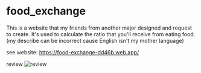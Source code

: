 # food_exchange
This is a website that my friends from another major designed and request to create. It's used to calculate the ratio that you'll receive from eating food.
(my describe can be incorrect cause English isn't my mother language)

see website: https://food-exchange-dd46b.web.app/

review
![review](https://github.com/Arzeezar/food_exchange/blob/main/review_img/food_ex.png)
